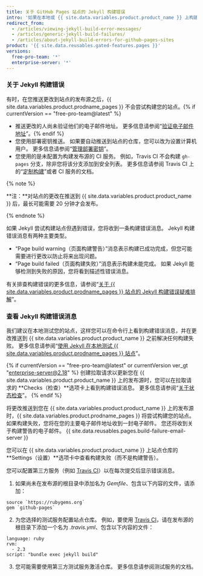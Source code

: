 ```yaml
---
title: 关于 GitHub Pages 站点的 Jekyll 构建错误
intro: '如果在本地或 {{ site.data.variables.product.product_name }} 上构建 {{ site.data.variables.product.prodname_pages }} 站点发生 Jekyll 错误，您将收到一条错误消息，其中包含相关详细信息。'
redirect_from:
  - /articles/viewing-jekyll-build-error-messages/
  - /articles/generic-jekyll-build-failures/
  - /articles/about-jekyll-build-errors-for-github-pages-sites
product: '{{ site.data.reusables.gated-features.pages }}'
versions:
  free-pro-team: '*'
  enterprise-server: '*'
---
```


### 关于 Jekyll 构建错误

有时，在您推送更改到站点的发布源之后，{{ site.data.variables.product.prodname_pages }} 不会尝试构建您的站点。{% if currentVersion == "free-pro-team@latest" %}
- 推送更改的人尚未验证他们的电子邮件地址。 更多信息请参阅“[验证电子邮件地址](/articles/verifying-your-email-address)”。{% endif %}
- 您使用部署密钥推送。 如果要自动推送到站点的仓库，您可以改为设置计算机用户。 更多信息请参阅“[管理部署密钥](/v3/guides/managing-deploy-keys/#machine-users)”。
- 您使用的是未配置为构建发布源的 CI 服务。 例如，Travis CI 不会构建 `gh-pages` 分支，除非您将该分支添加到安全列表。 更多信息请参阅 Travis CI 上的“[定制构建](https://docs.travis-ci.com/user/customizing-the-build/#safelisting-or-blocklisting-branches)”或者 CI 服务的文档。

{% note %}

**注：**对站点的更改在推送到 {{ site.data.variables.product.product_name }} 后，最长可能需要 20 分钟才会发布。

{% endnote %}

如果 Jekyll 尝试构建站点但遇到错误，您将收到一条构建错误消息。 Jekyll 构建错误消息有两种主要类型。
- “Page build warning（页面构建警告）”消息表示构建已成功完成，但您可能需要进行更改以防止将来出现问题。
- “Page build failed（页面构建失败）”消息表示构建未能完成。 如果 Jekyll 能够检测到失败的原因，您将看到描述性错误消息。

有关排查构建错误的更多信息，请参阅“[关于 {{ site.data.variables.product.prodname_pages }} 站点的 Jekyll 构建错误疑难排解](/articles/troubleshooting-jekyll-build-errors-for-github-pages-sites)”。

### 查看 Jekyll 构建错误消息

我们建议在本地测试您的站点，这样您可以在命令行上看到构建错误消息，并在更改推送到 {{ site.data.variables.product.product_name }} 之前解决任何构建失败。 更多信息请参阅“[使用 Jekyll 在本地测试 {{ site.data.variables.product.prodname_pages }} 站点](/articles/testing-your-github-pages-site-locally-with-jekyll)”。

{% if currentVersion == "free-pro-team@latest" or currentVersion ver_gt "enterprise-server@2.18" %}
创建拉取请求以更新您在 {{ site.data.variables.product.product_name }} 上的发布源时，您可以在拉取请求的 **Checks（检查）**选项卡上看到构建错误消息。 更多信息请参阅“[关于状态检查](/articles/about-status-checks)”。
{% endif %}

将更改推送到您在 {{ site.data.variables.product.product_name }} 上的发布源时，{{ site.data.variables.product.prodname_pages }} 将尝试构建您的站点。 如果构建失败，您将在您的主要电子邮件地址收到一封电子邮件。 您还将收到关于构建警告的电子邮件。 {{ site.data.reusables.pages.build-failure-email-server }}

您可以在 {{ site.data.variables.product.product_name }} 上站点仓库的 **Settings（设置）**选项卡中查看构建失败（而不是构建警告）。

您可以配置第三方服务（例如 [Travis CI](https://travis-ci.org/)）以在每次提交后显示错误消息。

1. 如果尚未在发布源的根目录中添加名为 _Gemfile_、包含以下内容的文件，请添加：
  ```
  source `https://rubygems.org`
  gem `github-pages`
  ```

2. 为您选择的测试服务配置站点仓库。 例如，要使用 [Travis CI](https://travis-ci.org/)，请在发布源的根目录下添加一个名为 _.travis.yml_、包含以下内容的文件：
  ```
  language: ruby
  rvm:
    - 2.3
  script: "bundle exec jekyll build"
  ```
3. 您可能需要使用第三方测试服务激活仓库。 更多信息请参阅测试服务的文档。
